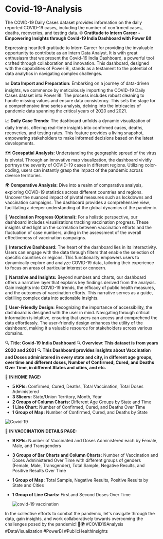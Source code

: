# Covid-19-Analysis
The COVID-19 Daily Cases dataset provides information on the daily reported COVID-19 cases, including the number of confirmed cases, deaths, recoveries, and testing data.
🌐 **Gratitude to Intern Career - Empowering Insights through Covid-19 India Dashboard with Power BI!**

Expressing heartfelt gratitude to Intern Career for providing the invaluable opportunity to contribute as an Intern Data Analyst. It is with great enthusiasm that we present the Covid-19 India Dashboard, a powerful tool crafted through collaboration and innovation. This dashboard, designed with the capabilities of Power BI, stands as a testament to the potential of data analytics in navigating complex challenges.

📊 **Data Import and Preparation:**
Embarking on a journey of data-driven insights, we commence by meticulously importing the COVID-19 Daily Cases dataset into Power BI. The process includes robust cleaning to handle missing values and ensure data consistency. This sets the stage for a comprehensive time series analysis, delving into the intricacies of pandemic data spanning the critical years of 2020 and 2021.

📈 **Daily Case Trends:**
The dashboard unfolds a dynamic visualization of daily trends, offering real-time insights into confirmed cases, deaths, recoveries, and testing rates. This feature provides a living snapshot, empowering stakeholders to make informed decisions based on the latest developments.

🗺️ **Geospatial Analysis:**
Understanding the geographic spread of the virus is pivotal. Through an innovative map visualization, the dashboard vividly portrays the severity of COVID-19 cases in different regions. Utilizing color-coding, users can instantly grasp the impact of the pandemic across diverse territories.

🌍 **Comparative Analysis:**
Dive into a realm of comparative analysis, exploring COVID-19 statistics across different countries and regions. Uncover the nuanced impact of pivotal measures such as lockdowns and vaccination campaigns. The dashboard provides a comprehensive view, facilitating a deeper understanding of the global dynamics of the pandemic.

💉 **Vaccination Progress (Optional):**
For a holistic perspective, our dashboard includes visualizations tracking vaccination progress. These insights shed light on the correlation between vaccination efforts and the fluctuation of case numbers, aiding in the assessment of the overall effectiveness of vaccination campaigns.

🚀 **Interactive Dashboard:**
The heart of the dashboard lies in its interactivity. Users can engage with the data through filters that enable the selection of specific countries or regions. This functionality empowers users to dynamically explore and analyze COVID-19 data, tailoring their experience to focus on areas of particular interest or concern.

📝 **Narrative and Insights:**
Beyond numbers and charts, our dashboard offers a narrative layer that explains key findings derived from the analysis. Gain insights into COVID-19 trends, the efficacy of public health measures, and the outcomes of vaccination efforts. This narrative serves as a guide, distilling complex data into actionable insights.

🎨 **User-Friendly Design:**
Recognizing the importance of accessibility, the dashboard is designed with the user in mind. Navigating through critical information is intuitive, ensuring that users can access and comprehend the data effortlessly. The user-friendly design enhances the utility of the dashboard, making it a valuable resource for stakeholders across various domains.

🔍 **Title: Covid-19 India Dashboard**
🔍 **Overview: This dataset is from years 2020 and 2021**
🔍 **This Dashboard provides insights about Vaccination and Doses administered in every state and city, in different age groups, over time and different doses, Number of Confirmed, Cured, and Deaths Over Time, in different States and cities, and etc.**

🏡 **IN HOME PAGE:**
- **5 KPIs:** Confirmed, Cured, Deaths, Total Vaccination, Total Doses Administered
- **3 Slicers:** State/Union Territory, Month, Year
- **2 Groups of Column Charts:** Different Age Groups by State and Time
- **1 Line Chart:** Number of Confirmed, Cured, and Deaths Over Time
- **1 Group of Map:** Number of Confirmed, Cured, and Deaths by State

![Covid-19](https://github.com/ManikantaBN/Covid-19-Analysis/assets/141845485/93e184c6-a09f-42e8-b29c-026ac56e5762)



💉 **IN VACCINATION DETAILS PAGE:**
- **9 KPIs:** Number of Vaccinated and Doses Administered each by Female, Male, and Transgenders
- **3 Groups of Bar Charts and Column Charts:** Number of Vaccination and Doses Administered Over Time with different groups of genders (Female, Male, Transgender), Total Sample, Negative Results, and Positive Results Over Time
- **1 Group of Map:** Total Sample, Negative Results, Positive Results by State and Cities
- **1 Group of Line Charts:** First and Second Doses Over Time

  ![covid-19 vaccination](https://github.com/ManikantaBN/Covid-19-Analysis/assets/141845485/977a7514-538d-4d73-85fc-ee42d661c40a)


In the collective efforts to combat the pandemic, let's navigate through the data, gain insights, and work collaboratively towards overcoming the challenges posed by the pandemic! 💪🌍 #COVID19Analysis #DataVisualization #PowerBI #PublicHealthInsights
